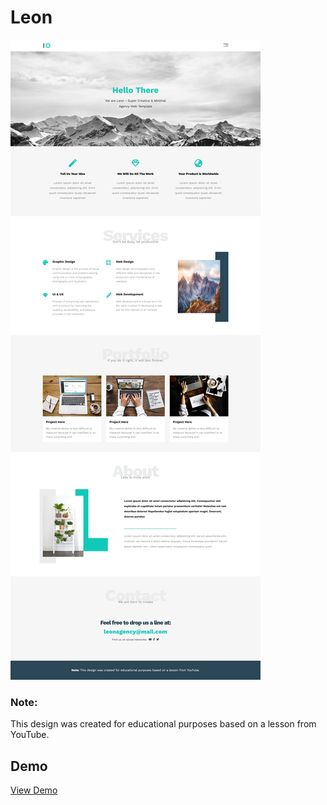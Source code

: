 # Leon

![Leon](./images/leon.png)

### Note:  
This design was created for educational purposes based on a lesson from YouTube.

## Demo

[View Demo](https://khaledaref13.github.io/Leon/)
